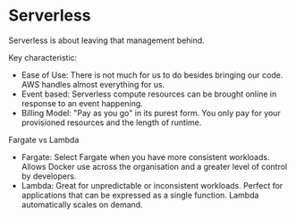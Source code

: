 # Serverless

Serverless is about leaving that management behind.

Key characteristic:

* Ease of Use: There is not much for us to do besides bringing our code. AWS handles almost everything for us.
* Event based: Serverless compute resources can be brought online in response to an event happening.
* Billing Model: "Pay as you go" in its purest form. You only pay for your provisioned resources and the length of runtime.

Fargate vs Lambda

* Fargate: Select Fargate when you have more consistent workloads. Allows Docker use across the organisation and a greater level of control by developers.&#x20;
* Lambda: Great for unpredictable or inconsistent workloads. Perfect for applications that can be expressed as a single function. Lambda automatically scales on demand.&#x20;
